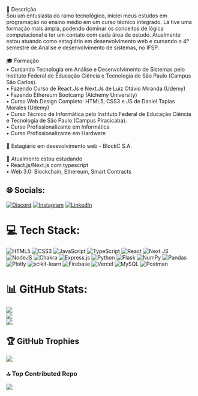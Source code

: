 💬 Descrição<br>Sou um entusiasta do ramo tecnológico, iniciei meus estudos em programação no ensino médio em um curso técnico integrado. Lá tive uma formação mais ampla, podendo dominar os conceitos de lógica computacional e ter um contato com cada área de estudo. Atualmente estou atuando como estagiário em desenvolvimento web e cursando o 4º semestre de Análise e desenvolvimento de sistemas, no IFSP.<br><br>🎓 Formação<br>• Cursando Tecnologia em Análise e Desenvolvimento de Sistemas pelo Instituto Federal de Educação Ciência e Tecnologia de São Paulo (Campus São Carlos).<br>• Fazendo Curso de React.Js e Next.Js de Luiz Otávio Miranda (Udemy)<br>• Fazendo Ethereum Bootcamp (Alchemy University)<br>• Curso Web Design Completo: HTML5, CSS3 e JS de Daniel Tapias Morales (Udemy)<br>• Curso Técnico de Informática pelo Instituto Federal de Educação Ciência e Tecnologia de São Paulo (Campus Piracicaba).<br>• Curso Profissionalizante em Informática<br>• Curso Profissionalizante em Hardware<br><br>💼  Estagiário em desevolvimento web - BlockC S.A.<br><br>🌱 Atualmente estou estudando<br>• React.js/Next.js com typescript<br>• Web 3.0: Blockchain, Ethereum, Smart Contracts


## 🌐 Socials:
[![Discord](https://img.shields.io/badge/Discord-%237289DA.svg?logo=discord&logoColor=white)](https://discord.gg/rrcasaque#3769) [![Instagram](https://img.shields.io/badge/Instagram-%23E4405F.svg?logo=Instagram&logoColor=white)](https://instagram.com/@rrcasaque) [![LinkedIn](https://img.shields.io/badge/LinkedIn-%230077B5.svg?logo=linkedin&logoColor=white)](https://www.linkedin.com/in/rafael-rocha-casaque-529618203/) 

# 💻 Tech Stack:
![HTML5](https://img.shields.io/badge/html5-%23E34F26.svg?style=plastic&logo=html5&logoColor=white) ![CSS3](https://img.shields.io/badge/css3-%231572B6.svg?style=plastic&logo=css3&logoColor=white) ![JavaScript](https://img.shields.io/badge/javascript-%23323330.svg?style=plastic&logo=javascript&logoColor=%23F7DF1E) ![TypeScript](https://img.shields.io/badge/typescript-%23007ACC.svg?style=plastic&logo=typescript&logoColor=white) ![React](https://img.shields.io/badge/react-%2320232a.svg?style=plastic&logo=react&logoColor=%2361DAFB) ![Next JS](https://img.shields.io/badge/Next-black?style=plastic&logo=next.js&logoColor=white) ![NodeJS](https://img.shields.io/badge/node.js-6DA55F?style=plastic&logo=node.js&logoColor=white) ![Chakra](https://img.shields.io/badge/chakra-%234ED1C5.svg?style=plastic&logo=chakraui&logoColor=white) ![Express.js](https://img.shields.io/badge/express.js-%23404d59.svg?style=plastic&logo=express&logoColor=%2361DAFB) ![Python](https://img.shields.io/badge/python-3670A0?style=plastic&logo=python&logoColor=ffdd54) ![Flask](https://img.shields.io/badge/flask-%23000.svg?style=plastic&logo=flask&logoColor=white) ![NumPy](https://img.shields.io/badge/numpy-%23013243.svg?style=plastic&logo=numpy&logoColor=white) ![Pandas](https://img.shields.io/badge/pandas-%23150458.svg?style=plastic&logo=pandas&logoColor=white) ![Plotly](https://img.shields.io/badge/Plotly-%233F4F75.svg?style=plastic&logo=plotly&logoColor=white) ![scikit-learn](https://img.shields.io/badge/scikit--learn-%23F7931E.svg?style=plastic&logo=scikit-learn&logoColor=white) ![Firebase](https://img.shields.io/badge/firebase-%23039BE5.svg?style=plastic&logo=firebase) ![Vercel](https://img.shields.io/badge/vercel-%23000000.svg?style=plastic&logo=vercel&logoColor=white) ![MySQL](https://img.shields.io/badge/mysql-%2300f.svg?style=plastic&logo=mysql&logoColor=white) ![Postman](https://img.shields.io/badge/Postman-FF6C37?style=plastic&logo=postman&logoColor=white)
# 📊 GitHub Stats:
![](https://github-readme-stats.vercel.app/api?username=Rafael-Casaque&theme=react&hide_border=false&include_all_commits=true&count_private=true)<br/>
![](https://github-readme-streak-stats.herokuapp.com/?user=Rafael-Casaque&theme=react&hide_border=false)<br/>
![](https://github-readme-stats.vercel.app/api/top-langs/?username=Rafael-Casaque&theme=react&hide_border=false&include_all_commits=true&count_private=true&layout=compact)

## 🏆 GitHub Trophies
![](https://github-profile-trophy.vercel.app/?username=Rafael-Casaque&theme=discord&no-frame=false&no-bg=true&margin-w=4)

### 🔝 Top Contributed Repo
![](https://github-contributor-stats.vercel.app/api?username=Rafael-Casaque&limit=5&theme=dark&combine_all_yearly_contributions=true)
